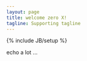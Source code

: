 ```yaml
---
layout: page
title: welcome zero X!
tagline: Supporting tagline
---
```

{% include JB/setup %}

echo a lot ...


